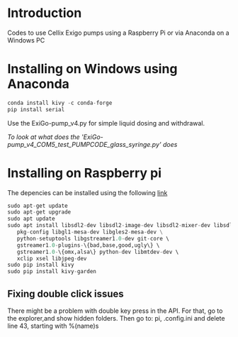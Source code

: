 # Introduction
Codes to use Cellix Exigo pumps using a Raspberry Pi or via Anaconda on a Windows PC

# Installing on Windows using Anaconda
```Python
conda install kivy -c conda-forge
pip install serial
```
Use the ExiGo-pump_v4.py for simple liquid dosing and withdrawal.

_To look at what does the 'ExiGo-pump_v4_COM5_test_PUMPCODE_glass_syringe.py' does_



# Installing on Raspberry pi

The depencies can be installed using the following [link](https://kivy.org/doc/stable/installation/installation-rpi.html)

```Python
sudo apt-get update
sudo apt-get upgrade
sudo apt update
sudo apt install libsdl2-dev libsdl2-image-dev libsdl2-mixer-dev libsdl2-ttf-dev \
   pkg-config libgl1-mesa-dev libgles2-mesa-dev \
   python-setuptools libgstreamer1.0-dev git-core \   
   gstreamer1.0-plugins-\{bad,base,good,ugly\} \   
   gstreamer1.0-\{omx,alsa\} python-dev libmtdev-dev \   
   xclip xsel libjpeg-dev   
sudo pip install kivy
sudo pip install kivy-garden
```
## Fixing double click issues
There might be a problem with double key press in the API. For that, go to the explorer,and show hidden folders.   Then go to:  pi,  .config.ini and delete line 43,  starting with %(name)s
